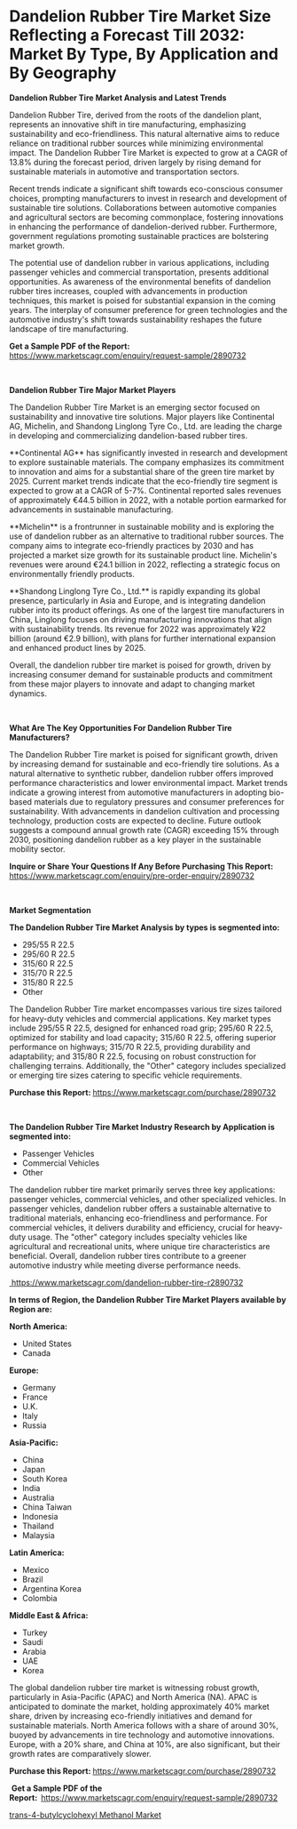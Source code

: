 <p><h1>Dandelion Rubber Tire Market Size Reflecting a Forecast Till 2032: Market By Type, By Application and By Geography</h1></p><p><strong>Dandelion Rubber Tire Market Analysis and Latest Trends</strong></p>
<p><p>Dandelion Rubber Tire, derived from the roots of the dandelion plant, represents an innovative shift in tire manufacturing, emphasizing sustainability and eco-friendliness. This natural alternative aims to reduce reliance on traditional rubber sources while minimizing environmental impact. The Dandelion Rubber Tire Market is expected to grow at a CAGR of 13.8% during the forecast period, driven largely by rising demand for sustainable materials in automotive and transportation sectors.</p><p>Recent trends indicate a significant shift towards eco-conscious consumer choices, prompting manufacturers to invest in research and development of sustainable tire solutions. Collaborations between automotive companies and agricultural sectors are becoming commonplace, fostering innovations in enhancing the performance of dandelion-derived rubber. Furthermore, government regulations promoting sustainable practices are bolstering market growth.</p><p>The potential use of dandelion rubber in various applications, including passenger vehicles and commercial transportation, presents additional opportunities. As awareness of the environmental benefits of dandelion rubber tires increases, coupled with advancements in production techniques, this market is poised for substantial expansion in the coming years. The interplay of consumer preference for green technologies and the automotive industry's shift towards sustainability reshapes the future landscape of tire manufacturing.</p></p>
<p><strong>Get a Sample PDF of the Report:&nbsp;</strong> <a href="https://www.marketscagr.com/enquiry/request-sample/2890732?utm_campaign=1835&utm_medium=2&utm_source=Github&utm_content=ia&utm_term=14032025&utm_id=dandelion-rubber-tire">https://www.marketscagr.com/enquiry/request-sample/2890732</a></p>
<p>&nbsp;</p>
<p><strong>Dandelion Rubber Tire Major Market Players</strong></p>
<p><p>The Dandelion Rubber Tire Market is an emerging sector focused on sustainability and innovative tire solutions. Major players like Continental AG, Michelin, and Shandong Linglong Tyre Co., Ltd. are leading the charge in developing and commercializing dandelion-based rubber tires.</p><p>**Continental AG** has significantly invested in research and development to explore sustainable materials. The company emphasizes its commitment to innovation and aims for a substantial share of the green tire market by 2025. Current market trends indicate that the eco-friendly tire segment is expected to grow at a CAGR of 5-7%. Continental reported sales revenues of approximately €44.5 billion in 2022, with a notable portion earmarked for advancements in sustainable manufacturing.</p><p>**Michelin** is a frontrunner in sustainable mobility and is exploring the use of dandelion rubber as an alternative to traditional rubber sources. The company aims to integrate eco-friendly practices by 2030 and has projected a market size growth for its sustainable product line. Michelin's revenues were around €24.1 billion in 2022, reflecting a strategic focus on environmentally friendly products.</p><p>**Shandong Linglong Tyre Co., Ltd.** is rapidly expanding its global presence, particularly in Asia and Europe, and is integrating dandelion rubber into its product offerings. As one of the largest tire manufacturers in China, Linglong focuses on driving manufacturing innovations that align with sustainability trends. Its revenue for 2022 was approximately ¥22 billion (around €2.9 billion), with plans for further international expansion and enhanced product lines by 2025.</p><p>Overall, the dandelion rubber tire market is poised for growth, driven by increasing consumer demand for sustainable products and commitment from these major players to innovate and adapt to changing market dynamics.</p></p>
<p>&nbsp;</p>
<p><strong>What Are The Key Opportunities For Dandelion Rubber Tire Manufacturers?</strong></p>
<p><p>The Dandelion Rubber Tire market is poised for significant growth, driven by increasing demand for sustainable and eco-friendly tire solutions. As a natural alternative to synthetic rubber, dandelion rubber offers improved performance characteristics and lower environmental impact. Market trends indicate a growing interest from automotive manufacturers in adopting bio-based materials due to regulatory pressures and consumer preferences for sustainability. With advancements in dandelion cultivation and processing technology, production costs are expected to decline. Future outlook suggests a compound annual growth rate (CAGR) exceeding 15% through 2030, positioning dandelion rubber as a key player in the sustainable mobility sector.</p></p>
<p><strong>Inquire or Share Your Questions If Any Before Purchasing This Report:</strong> <a href="https://www.marketscagr.com/enquiry/pre-order-enquiry/2890732?utm_campaign=1835&utm_medium=2&utm_source=Github&utm_content=ia&utm_term=14032025&utm_id=dandelion-rubber-tire">https://www.marketscagr.com/enquiry/pre-order-enquiry/2890732</a></p>
<p>&nbsp;</p>
<p><strong>Market Segmentation</strong></p>
<p><strong>The Dandelion Rubber Tire Market Analysis by types is segmented into:</strong></p>
<p><ul><li>295/55 R 22.5</li><li>295/60 R 22.5</li><li>315/60 R 22.5</li><li>315/70 R 22.5</li><li>315/80 R 22.5</li><li>Other</li></ul></p>
<p><p>The Dandelion Rubber Tire market encompasses various tire sizes tailored for heavy-duty vehicles and commercial applications. Key market types include 295/55 R 22.5, designed for enhanced road grip; 295/60 R 22.5, optimized for stability and load capacity; 315/60 R 22.5, offering superior performance on highways; 315/70 R 22.5, providing durability and adaptability; and 315/80 R 22.5, focusing on robust construction for challenging terrains. Additionally, the "Other" category includes specialized or emerging tire sizes catering to specific vehicle requirements.</p></p>
<p><strong>Purchase this Report:&nbsp;</strong><a href="https://www.marketscagr.com/purchase/2890732?utm_campaign=1835&utm_medium=2&utm_source=Github&utm_content=ia&utm_term=14032025&utm_id=dandelion-rubber-tire">https://www.marketscagr.com/purchase/2890732</a></p>
<p>&nbsp;</p>
<p><strong>The Dandelion Rubber Tire Market Industry Research by Application is segmented into:</strong></p>
<p><ul><li>Passenger  Vehicles</li><li>Commercial  Vehicles</li><li>Other</li></ul></p>
<p><p>The dandelion rubber tire market primarily serves three key applications: passenger vehicles, commercial vehicles, and other specialized vehicles. In passenger vehicles, dandelion rubber offers a sustainable alternative to traditional materials, enhancing eco-friendliness and performance. For commercial vehicles, it delivers durability and efficiency, crucial for heavy-duty usage. The "other" category includes specialty vehicles like agricultural and recreational units, where unique tire characteristics are beneficial. Overall, dandelion rubber tires contribute to a greener automotive industry while meeting diverse performance needs.</p></p>
<p><a href="https://www.marketscagr.com/dandelion-rubber-tire-r2890732?utm_campaign=1835&utm_medium=2&utm_source=Github&utm_content=ia&utm_term=14032025&utm_id=dandelion-rubber-tire">&nbsp;https://www.marketscagr.com/dandelion-rubber-tire-r2890732</a></p>
<p><strong>In terms of Region, the Dandelion Rubber Tire Market Players available by Region are:</strong></p>
<p>
    <p> <strong> North America: </strong>
        <ul>
            <li>United States</li>
            <li>Canada</li>
        </ul>
        </p> 
    <p> <strong> Europe: </strong>
        <ul>
            <li>Germany</li>
            <li>France</li>
            <li>U.K.</li>
            <li>Italy</li>
            <li>Russia</li>
        </ul>
        </p> 
    <p> <strong> Asia-Pacific: </strong>
        <ul>
            <li>China</li>
            <li>Japan</li>
            <li>South Korea</li>
            <li>India</li>
            <li>Australia</li>
            <li>China Taiwan</li>
            <li>Indonesia</li>
            <li>Thailand</li>
            <li>Malaysia</li>
        </ul>
        </p> 
    <p> <strong> Latin America: </strong>
        <ul>
            <li>Mexico</li>
            <li>Brazil</li>
            <li>Argentina Korea</li>
            <li>Colombia</li>
        </ul>
        </p> 
    <p> <strong> Middle East & Africa: </strong>
        <ul>
            <li>Turkey</li>
            <li>Saudi</li>
            <li>Arabia</li>
            <li>UAE</li>
            <li>Korea</li>
        </ul>
    </p>
    </p>
<p><p>The global dandelion rubber tire market is witnessing robust growth, particularly in Asia-Pacific (APAC) and North America (NA). APAC is anticipated to dominate the market, holding approximately 40% market share, driven by increasing eco-friendly initiatives and demand for sustainable materials. North America follows with a share of around 30%, buoyed by advancements in tire technology and automotive innovations. Europe, with a 20% share, and China at 10%, are also significant, but their growth rates are comparatively slower.</p></p>
<p><strong>Purchase this Report: </strong><a href="https://www.marketscagr.com/purchase/2890732?utm_campaign=1835&utm_medium=2&utm_source=Github&utm_content=ia&utm_term=14032025&utm_id=dandelion-rubber-tire">https://www.marketscagr.com/purchase/2890732</a></p>
<p>&nbsp;<strong>Get a Sample PDF of the Report:&nbsp;&nbsp;</strong><a href="https://www.marketscagr.com/enquiry/request-sample/2890732?utm_campaign=1835&utm_medium=2&utm_source=Github&utm_content=ia&utm_term=14032025&utm_id=dandelion-rubber-tire">https://www.marketscagr.com/enquiry/request-sample/2890732</a></p>
<p><strong></strong></p>
<p><p><a href="https://github.com/castoriffic/Market-Research-Report-List-6/blob/main/trans-4-butylcyclohexyl-methanol-market.md?utm_campaign=1835&utm_medium=2&utm_source=Github&utm_content=ia&utm_term=14032025&utm_id=dandelion-rubber-tire">trans-4-butylcyclohexyl Methanol Market</a></p></p>